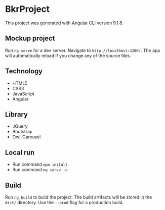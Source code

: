 # BkrProject

This project was generated with [Angular CLI](https://github.com/angular/angular-cli) version 9.1.8.

## Mockup project

Run `ng serve` for a dev server. Navigate to `http://localhost:4200/`. The app will automatically reload if you change any of the source files.

## Technology

* HTML5
* CSS3
* JavaScript
* Angular

## Library

* JQuery
* Bootstrap
* Owl-Carousel

## Local run
- Run command `npm install`
- Run command `ng serve -o`

## Build

Run `ng build` to build the project. The build artifacts will be stored in the `dist/` directory. Use the `--prod` flag for a production build.

